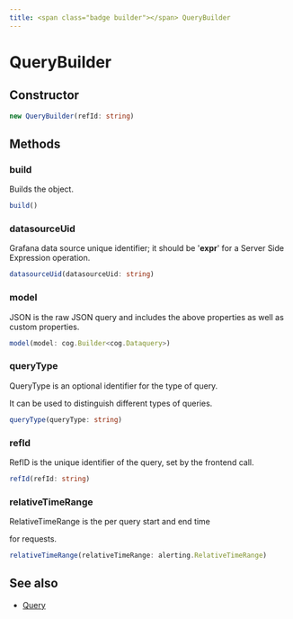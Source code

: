 ```yaml
---
title: <span class="badge builder"></span> QueryBuilder
---
```

# <span class="badge builder"></span> QueryBuilder

## Constructor

```typescript
new QueryBuilder(refId: string)
```
## Methods

### <span class="badge object-method"></span> build

Builds the object.

```typescript
build()
```

### <span class="badge object-method"></span> datasourceUid

Grafana data source unique identifier; it should be '__expr__' for a Server Side Expression operation.

```typescript
datasourceUid(datasourceUid: string)
```

### <span class="badge object-method"></span> model

JSON is the raw JSON query and includes the above properties as well as custom properties.

```typescript
model(model: cog.Builder<cog.Dataquery>)
```

### <span class="badge object-method"></span> queryType

QueryType is an optional identifier for the type of query.

It can be used to distinguish different types of queries.

```typescript
queryType(queryType: string)
```

### <span class="badge object-method"></span> refId

RefID is the unique identifier of the query, set by the frontend call.

```typescript
refId(refId: string)
```

### <span class="badge object-method"></span> relativeTimeRange

RelativeTimeRange is the per query start and end time

for requests.

```typescript
relativeTimeRange(relativeTimeRange: alerting.RelativeTimeRange)
```

## See also

 * <span class="badge object-type-interface"></span> [Query](./object-Query.md)
